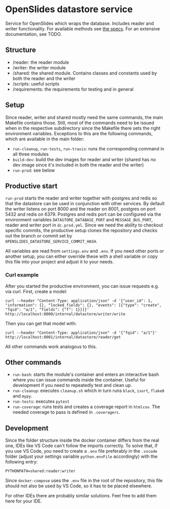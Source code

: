 # OpenSlides datastore service

Service for OpenSlides which wraps the database. Includes reader and writer functionality. For available methods see [the specs](https://github.com/OpenSlides/OpenSlides/blob/openslides4-dev/docs/interfaces/datastore-service.txt). For an extensive documentation, see TODO.

## Structure

- /reader: the reader module
- /writer: the writer module
- /shared: the shared module. Contains classes and constants used by both the reader and the writer
- /scripts: useful scripts
- /requirements: the requirements for testing and in general

## Setup

Since reader, writer and shared mostly need the same commands, the main Makefile contains those. Still, most of the commands need to be issued when in the respective subdirectory since the Makefile there sets the right environment variables. Exceptions to this are the following commands, which are available in the main folder:

- `run-cleanup`, `run-tests`, `run-travis`: runs the corresponding command in all three modules
- `build-dev`: build the dev images for reader and writer (shared has no dev image since it's included in both the reader and the writer)
- `run-prod`: see below

## Productive start

`run-prod` starts the reader and writer together with postgres and redis so that the datastore can be used in conjunction with other services. By default the writer listens on port 8000 and the reader on 8001, postgres on port 5432 and redis on 6379. Postgres and redis port can be configured via the environment variables `DATASTORE_DATABASE_PORT` and `MESSAGE_BUS_PORT`, reader and writer port in `dc.prod.yml`. Since we need the ability to checkout specific commits, the productive setup clones the repository and checks out the branch or commit set by `OPENSLIDES_DATASTORE_SERVICE_COMMIT_HASH`.

All variables are read from `settings.env` and `.env`. If you need other ports or another setup, you can either override these with a shell variable or copy this file into your project and adjust it to your needs.

### Curl example

After you started the productive environment, you can issue requests e.g. via curl. First, create a model:

    curl --header "Content-Type: application/json" -d '{"user_id": 1, "information": {}, "locked_fields": {}, "events": [{"type": "create", "fqid": "a/1", "fields": {"f": 1}}]}' http://localhost:8000/internal/datastore/writer/write

Then you can get that model with:

    curl --header "Content-Type: application/json" -d '{"fqid": "a/1"}' http://localhost:8001/internal/datastore/reader/get

All other commands work analogous to this.

## Other commands

- `run-bash`: starts the module's container and enters an interactive bash where you can issue commands inside the container. Useful for development if you need to repeatedly test and clean up.
- `run-cleanup`: executes `cleanup.sh` which in turn runs `black`, `isort`, `flake8` and `mypy`.
- `run-tests`: executes `pytest`
- `run-coverage`: runs tests and creates a coverage report in `htmlcov`. The needed coverage to pass is defined in `.coveragerc`.

## Development

Since the folder structure inside the docker container differs from the real one, IDEs like VS Code can't follow the imports correctly. To solve that, if you use VS Code, you need to create a `.env` file preferably in the `.vscode` folder (adjust your settings variable `python.envFile` accordingly) with the following entry:

    PYTHONPATH=shared:reader:writer

Since `docker-compose` uses the `.env` file in the root of the repository, this file should not also be used by VS Code, so it has to be placed elsewhere.

For other IDEs there are probably similar solutions. Feel free to add them here for your IDE.
